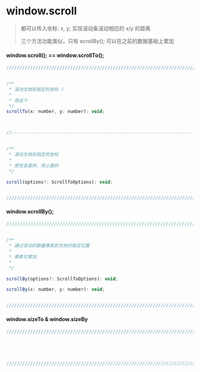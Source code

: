 # window.scroll

> 都可以传入坐标: x, y; 实现滚动条滚动相应的 x/y 的距离 
> 
> 三个方法功能类似，只有 scrollBy(); 可以在之前的数据基础上累加

#### window.scroll(); == window.scrollTo();


``` javascript
///////////////////////////////////////////////////////////////////////////////////////////////////////////////////////


/**
 * 滚动文档到指定的坐标 √
 * 
 * 用这个
 */
scrollTo(x: number, y: number): void;



//-------------------------------------------------------------------------------------------------------------------//


/**
 * 滚动文档到指定的坐标
 * 
 * 感觉会废弃，用上面的
 */

scroll(options?: ScrollToOptions): void;


///////////////////////////////////////////////////////////////////////////////////////////////////////////////////////
```

#### window.scrollBy();

``` javascript
///////////////////////////////////////////////////////////////////////////////////////////////////////////////////////


/**
 * 通过滚动的数量像素到文档的指定位置
 * 
 * 像素可累加
 * 
 */

scrollBy(options?: ScrollToOptions): void;

scrollBy(x: number, y: number): void;


///////////////////////////////////////////////////////////////////////////////////////////////////////////////////////
```

#### window.sizeTo & window.sizeBy

``` javascript
///////////////////////////////////////////////////////////////////////////////////////////////////////////////////////





///////////////////////////////////////////////////////////////////////////////////////////////////////////////////////
```